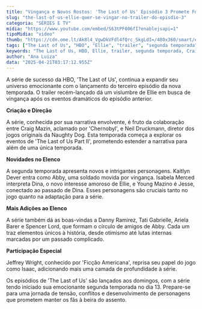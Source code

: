 ```yaml
---
title: "Vingança e Novos Rostos: 'The Last of Us' Episódio 3 Promete Fortes Emoções"
slug: "the-last-of-us-ellie-quer-se-vingar-no-trailer-do-episdio-3"
categoria: "SÉRIES E TV"
midia: "https://www.youtube.com/embed/S63tPF006fI?enablejsapi=1"
tipoMidia: "video"
thumb: "https://cdn.ome.lt/Ak8l4_VgwDkVFdl4fQrc_SkgLdI=/480x360/smart/extras/conteudos/Screenshot_2025-04-20_at_20.05.01.png"
tags: ["The Last of Us", "HBO", "Ellie", "trailer", "segunda temporada", "Craig Mazin", "Neil Druckmann", "Kaitlyn Dever", "Isabela Merced", "Young Mazino", "Jeffrey Wright"]
keywords: "The Last of Us, HBO, Ellie, trailer, segunda temporada, Craig Mazin, Neil Druckmann, Kaitlyn Dever, Isabela Merced, Young Mazino, Jeffrey Wright"
author: "Ana Luiza"
data: "2025-04-21T03:17:12.955Z"
---
```


A série de sucesso da HBO, 'The Last of Us', continua a expandir seu universo emocionante com o lançamento do terceiro episódio da nova temporada. O trailer recém-lançado dá um vislumbre de Ellie em busca de vingança após os eventos dramáticos do episódio anterior.

**Criação e Direção**

A série, conhecida por sua narrativa envolvente, é fruto da colaboração entre Craig Mazin, aclamado por 'Chernobyl', e Neil Druckmann, diretor dos jogos originais da Naughty Dog. Esta temporada começa a explorar os eventos de 'The Last of Us Part II', prometendo estender a narrativa para além de uma única temporada.

**Novidades no Elenco**

A segunda temporada apresenta novos e intrigantes personagens. Kaitlyn Dever entra como Abby, uma soldado movida por vingança. Isabela Merced interpreta Dina, o novo interesse amoroso de Ellie, e Young Mazino é Jesse, conectado ao passado de Dina. Esses personagens são cruciais tanto no jogo quanto na adaptação para a série.

**Mais Adições ao Elenco**

A série também dá as boas-vindas a Danny Ramirez, Tati Gabrielle, Ariela Barer e Spencer Lord, que formam o círculo de amigos de Abby. Cada um traz elementos únicos à história, desde otimismo até lutas internas marcadas por um passado complicado.

**Participação Especial**

Jeffrey Wright, conhecido por 'Ficção Americana', reprisa seu papel do jogo como Isaac, adicionando mais uma camada de profundidade à série.

Os episódios de 'The Last of Us' são lançados aos domingos, com a série tendo iniciado sua emocionante segunda temporada no dia 13. Prepare-se para uma jornada de tensão, conflitos e desenvolvimento de personagens que prometem manter os fãs à beira do assento.